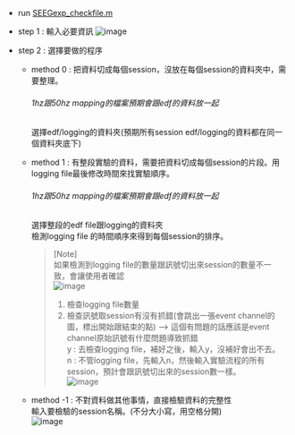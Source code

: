 - run [SEEGexp_checkfile.m](./code/SEEGexp_checkfile.m)

- step 1 : 輸入必要資訊
  ![image](https://github.com/user-attachments/assets/24b68206-a421-4856-af5f-d99efc55bb74)
- step 2 : 選擇要做的程序
  -  method 0 : 把資料切成每個session，沒放在每個session的資料夾中，需要整理。
     ###### 1hz跟50hz mapping的檔案預期會跟edf的資料放一起  
     選擇edf/logging的資料夾(預期所有session edf/logging的資料都在同一個資料夾底下)
    
  -  method 1 : 有整段實驗的資料，需要把資料切成每個session的片段。用logging file最後修改時間來找實驗順序。  
     ###### 1hz跟50hz mapping的檔案預期會跟edf的資料放一起   
     選擇整段的edf file跟logging的資料夾  
     檢測logging file 的時間順序來得到每個session的排序。  
      > [Note]  
      > 如果檢測到logging file的數量跟訊號切出來session的數量不一致，會讓使用者確認  
      > ![image](https://github.com/user-attachments/assets/ff4e604b-4b70-4d6f-afe2-eaa593632cc7)  
      > 1. 檢查logging file數量  
      > 2. 檢查訊號取session有沒有抓錯(會跳出一張event channel的圖，標出開始跟結束的點) --> 這個有問題的話應該是event channel原始訊號有什麼問題導致抓錯  
      > y : 去檢查logging file，補好之後，輸入y，沒補好會出不去。  
      > n : 不管logging file，先輸入n，然後輸入實驗流程的所有session，預計會跟訊號切出來的session數一樣。  
      ![image](https://github.com/user-attachments/assets/0cfef9f1-114f-4e2c-b974-32763698128b)



  - method -1 : 不對資料做其他事情，直接檢驗資料的完整性  
    輸入要檢驗的session名稱。(不分大小寫，用空格分開)  
      ![image](https://github.com/user-attachments/assets/28085577-50b5-4e18-ac94-b19049999968)


  
